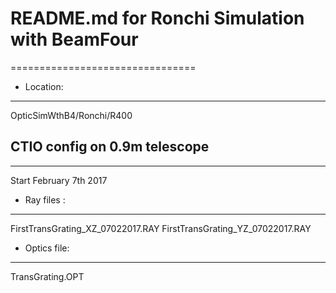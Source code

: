 # README.md for Ronchi Simulation with BeamFour
================================

- Location:
---------

OpticSimWthB4/Ronchi/R400

## CTIO config on 0.9m telescope
--------------------------------------

Start February 7th 2017

- Ray files :
------------
FirstTransGrating_XZ_07022017.RAY
FirstTransGrating_YZ_07022017.RAY

- Optics file: 
--------------
TransGrating.OPT
